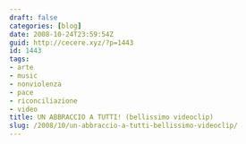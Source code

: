 ```yaml
---
draft: false
categories: [blog]
date: 2008-10-24T23:59:54Z
guid: http://cecere.xyz/?p=1443
id: 1443
tags:
- arte
- music
- nonviolenza
- pace
- riconciliazione
- video
title: UN ABBRACCIO A TUTTI! (bellissimo videoclip)
slug: /2008/10/un-abbraccio-a-tutti-bellissimo-videoclip/
---
```


